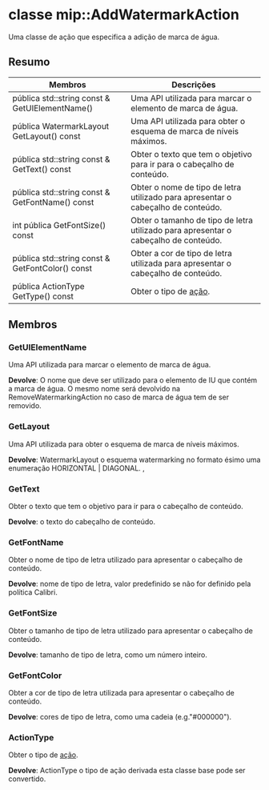 # <a name="class-mipaddwatermarkaction"></a>classe mip::AddWatermarkAction 
Uma classe de ação que especifica a adição de marca de água.
  
## <a name="summary"></a>Resumo
 Membros                        | Descrições                                
--------------------------------|---------------------------------------------
 pública std::string const & GetUIElementName()  |  Uma API utilizada para marcar o elemento de marca de água.
 pública WatermarkLayout GetLayout() const  |  Uma API utilizada para obter o esquema de marca de níveis máximos.
 pública std::string const & GetText() const  |  Obter o texto que tem o objetivo para ir para o cabeçalho de conteúdo.
 pública std::string const & GetFontName() const  |  Obter o nome de tipo de letra utilizado para apresentar o cabeçalho de conteúdo.
 int pública GetFontSize() const  |  Obter o tamanho de tipo de letra utilizado para apresentar o cabeçalho de conteúdo.
 pública std::string const & GetFontColor() const  |  Obter a cor de tipo de letra utilizada para apresentar o cabeçalho de conteúdo.
 pública ActionType GetType() const  |  Obter o tipo de [ação](class_mip_action.md).
  
## <a name="members"></a>Membros
  
### <a name="getuielementname"></a>GetUIElementName
Uma API utilizada para marcar o elemento de marca de água.

  
**Devolve**: O nome que deve ser utilizado para o elemento de IU que contém a marca de água. O mesmo nome será devolvido na RemoveWatermarkingAction no caso de marca de água tem de ser removido.
  
### <a name="getlayout"></a>GetLayout
Uma API utilizada para obter o esquema de marca de níveis máximos.

  
**Devolve**: WatermarkLayout o esquema watermarking no formato ésimo uma enumeração HORIZONTAL | DIAGONAL. ,
  
### <a name="gettext"></a>GetText
Obter o texto que tem o objetivo para ir para o cabeçalho de conteúdo.

  
**Devolve**: o texto do cabeçalho de conteúdo.
  
### <a name="getfontname"></a>GetFontName
Obter o nome de tipo de letra utilizado para apresentar o cabeçalho de conteúdo.

  
**Devolve**: nome de tipo de letra, valor predefinido se não for definido pela política Calibri.
  
### <a name="getfontsize"></a>GetFontSize
Obter o tamanho de tipo de letra utilizado para apresentar o cabeçalho de conteúdo.

  
**Devolve**: tamanho de tipo de letra, como um número inteiro.
  
### <a name="getfontcolor"></a>GetFontColor
Obter a cor de tipo de letra utilizada para apresentar o cabeçalho de conteúdo.

  
**Devolve**: cores de tipo de letra, como uma cadeia (e.g."#000000").
  
### <a name="actiontype"></a>ActionType
Obter o tipo de [ação](class_mip_action.md).

  
**Devolve**: ActionType o tipo de ação derivada esta classe base pode ser convertido.